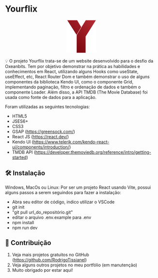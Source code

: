 # Yourflix

<p align="center">
  <img src="./src/assets/logo.svg" alt="Logo da Yourflix" border="0">
</p>

💡 O projeto Yourflix trata-se de um website desenvolvido para o desfio da Oxeanbits. Tem por objetivo demonstrar na prática 
as habilidades e conhecimentos em React, utilizando alguns Hooks como useState, useEffect, etc, React Router Dom e também demonstrar o uso de alguns componentes da biblioteca Kendo UI, como o componente Grid, implementando paginação, filtro e ordenação de dados e também o componente Loader. 
Além disso, a API TMDB (The Movie Database) foi usada como fonte de dados para a aplicação.

Foram utilizadas as seguintes tecnologias:

* HTML5
* JSES6+
* CSS3
* GSAP (https://greensock.com/)
* React JS (https://react.dev/)
* Kendo UI (https://www.telerik.com/kendo-react-ui/components/introduction/)
* TMDB API (https://developer.themoviedb.org/reference/intro/getting-started)


## 🛠 Instalação

Windows, MacOs ou Linux: Por ser um projeto React usando Vite, possui alguns passos a serem seguindos para fazer a instalação:

* Abra seu editor de código, indico utilizar o VSCode
* git init
* "git pull url_do_repositório.git"
* editar o arquivo .env.example para .env
* npm install
* npm run dev

## 🚀 Contribuição

1. Veja mais projetos gratuitos no GitHub (<https://github.com/RodrigoTissianel>)
2. Veja alguns outros projetos no meu portfólio (em manutenção)
3. Muito obrigado por estar aqui!
